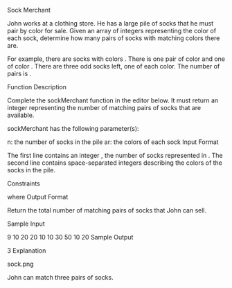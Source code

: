 Sock Merchant

John works at a clothing store. He has a large pile of socks that he must pair by color for sale. Given an array of integers representing the color of each sock, determine how many pairs of socks with matching colors there are.

For example, there are  socks with colors . There is one pair of color  and one of color . There are three odd socks left, one of each color. The number of pairs is .

Function Description

Complete the sockMerchant function in the editor below. It must return an integer representing the number of matching pairs of socks that are available.

sockMerchant has the following parameter(s):

n: the number of socks in the pile
ar: the colors of each sock
Input Format

The first line contains an integer , the number of socks represented in .
The second line contains  space-separated integers describing the colors  of the socks in the pile.

Constraints

 where 
Output Format

Return the total number of matching pairs of socks that John can sell.

Sample Input

9
10 20 20 10 10 30 50 10 20
Sample Output

3
Explanation

sock.png

John can match three pairs of socks.
